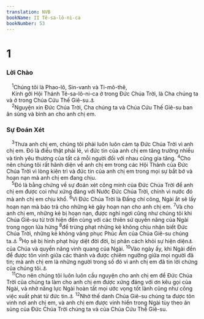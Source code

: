 ```yaml
---
translation: NVB
bookName: II Tê-sa-lô-ni-ca 
bookNumber: 53
---
```


<div class="title"><h1>1</h1><h3>Lời Chào </h3></div>
<span class="verse 2te_1_1"> <sup>1</sup>Chúng tôi là Phao-lô, Sin-vanh và Ti-mô-thê, <br/> Kính gởi Hội Thánh Tê-sa-lô-ni-ca ở trong Đức Chúa Trời, là Cha chúng ta và ở trong Chúa Cứu Thế Giê-su.<a data-toggle="tooltip" data-placement="bottom" title="Ctd: và ở trong Chúa Cứu Thế Giê-su là Chúa">⚓</a><br/></span>
<span class="verse 2te_1_2"> <sup>2</sup>Nguyện xin Đức Chúa Trời, Cha chúng ta và Chúa Cứu Thế Giê-su ban ân sủng và bình an cho anh chị em. <br/></span>
<div class="title"><h3>Sự Đoán Xét </h3></div>
<span class="verse 2te_1_3"> <sup>3</sup>Thưa anh chị em, chúng tôi phải luôn luôn cảm tạ Đức Chúa Trời vì anh chị em. Đó là điều thật phải lẽ, vì đức tin của anh chị em tăng trưởng nhiều và tình yêu thương của tất cả mỗi người đối với nhau cũng gia tăng. </span>
<span class="verse 2te_1_4"><sup>4</sup>Cho nên chúng tôi rất hãnh diện về anh chị em trong các Hội Thánh của Đức Chúa Trời vì lòng kiên trì và đức tin của anh chị em trong mọi sự bắt bớ và hoạn nạn mà anh chị em đang chịu. <br/></span>
<span class="verse 2te_1_5"> <sup>5</sup>Đó là bằng chứng về sự đoán xét công minh của Đức Chúa Trời để anh chị em được coi như xứng đáng với Nước Đức Chúa Trời, chính vì nước đó mà anh chị em chịu khổ. </span>
<span class="verse 2te_1_6"><sup>6</sup>Vì Đức Chúa Trời là Đấng chí công, Ngài ắt sẽ lấy hoạn nạn mà báo trả cho những kẻ gây hoạn nạn cho anh chị em. </span>
<span class="verse 2te_1_7"><sup>7</sup>Và cho anh chị em, những kẻ bị hoạn nạn, được nghỉ ngơi cũng như chúng tôi khi Chúa Giê-su từ trời hiện đến cùng với các thiên sứ quyền năng của Ngài trong ngọn lửa hừng </span>
<span class="verse 2te_1_8"><sup>8</sup>để trừng phạt những kẻ không chịu nhận biết Đức Chúa Trời, những kẻ không vâng phục Phúc Âm của Chúa Giê-su chúng ta.<a data-toggle="tooltip" data-placement="bottom" title="Ctd: phúc âm của Đức Giê-su, Chúa chúng ta">⚓</a></span>
<span class="verse 2te_1_9"><sup>9</sup>Họ sẽ bị hình phạt hủy diệt đời đời, bị phân cách khỏi sự hiện diện<a data-toggle="tooltip" data-placement="bottom" title="Nt: mặt">⚓</a> của Chúa và quyền năng vinh quang của Ngài. </span>
<span class="verse 2te_1_10"><sup>10</sup>Vào ngày ấy, khi Ngài đến để được tôn vinh giữa các thánh và được chiêm ngưỡng giữa mọi người đã tin; mà anh chị em là những người trong số đó vì anh chị em đã tin lời chứng của chúng tôi.<a data-toggle="tooltip" data-placement="bottom" title="Ctd: vì anh chị em đã tin lời chứng của chúng tôi cho anh chị em">⚓</a><br/></span>
<span class="verse 2te_1_11"> <sup>11</sup>Cho nên chúng tôi luôn luôn cầu nguyện cho anh chị em để Đức Chúa Trời của chúng ta làm cho anh chị em được xứng đáng với ơn kêu gọi của Ngài, và nhờ năng lực Ngài hoàn tất mọi ước vọng tốt lành cũng như công việc xuất phát từ đức tin.<a data-toggle="tooltip" data-placement="bottom" title="Ctd: công việc do đức tin thúc đẩy">⚓</a></span>
<span class="verse 2te_1_12"><sup>12</sup>Nhờ thế danh Chúa Giê-su chúng ta được tôn vinh nơi anh chị em, và anh chị em được vinh hiển trong Ngài tùy theo ân sủng của Đức Chúa Trời chúng ta và của Chúa Cứu Thế Giê-su. <br/></span>
